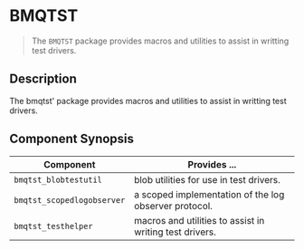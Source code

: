 BMQTST
====
> The `BMQTST` package provides macros and utilities to assist in writting test
> drivers.

Description
-----------
The bmqtst' package provides macros and utilities to assist in writting test
drivers.

Component Synopsis
------------------
Component                  | Provides ...
---------------------------|---------------------------------------------------
`bmqtst_blobtestutil`      | blob utilities for use in test drivers.
`bmqtst_scopedlogobserver` | a scoped implementation of the log observer protocol.
`bmqtst_testhelper`        | macros and utilities to assist in writing test drivers.
